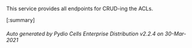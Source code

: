 






This service provides all endpoints for CRUD-ing the ACLs.

[:summary]

###### Auto generated by Pydio Cells Enterprise Distribution v2.2.4 on 30-Mar-2021
